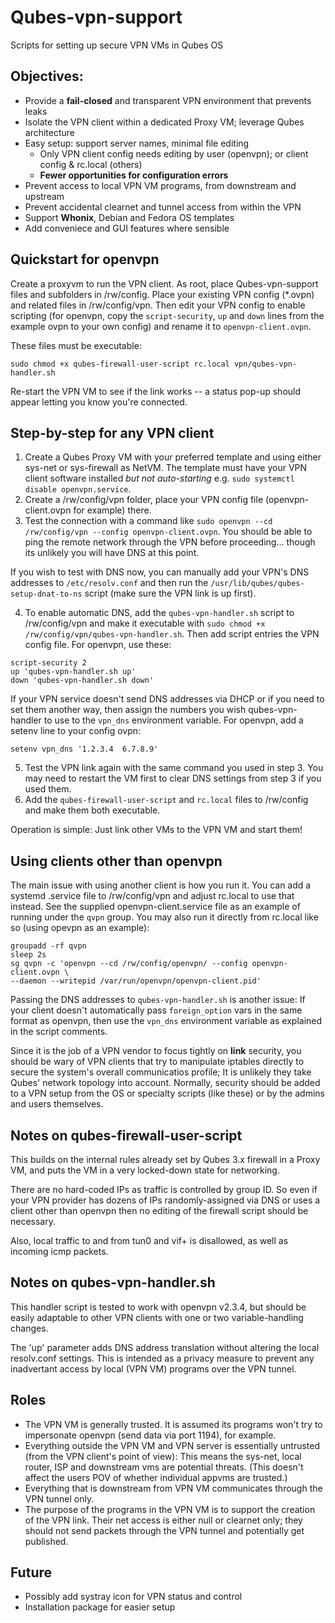 # Qubes-vpn-support
Scripts for setting up secure VPN VMs in Qubes OS

Objectives:
-
* Provide a **fail-closed** and transparent VPN environment that prevents leaks
* Isolate the VPN client within a dedicated Proxy VM; leverage Qubes architecture
* Easy setup: support server names, minimal file editing
  * Only VPN client config needs editing by user (openvpn); or client config & rc.local (others)
  * __Fewer opportunities for configuration errors__
* Prevent access to local VPN VM programs, from downstream and upstream
* Prevent accidental clearnet and tunnel access from within the VPN
* Support __Whonix__, Debian and Fedora OS templates
* Add conveniece and GUI features where sensible

Quickstart for openvpn
-
Create a proxyvm to run the VPN client. As root, place Qubes-vpn-support files and subfolders in /rw/config. Place your existing VPN config (*.ovpn) and related files in /rw/config/vpn. Then edit your VPN config to enable scripting (for openvpn, copy the `script-security`, `up` and `down` lines from the example ovpn to your own config) and rename it to `openvpn-client.ovpn`.

These files must be executable:
```
sudo chmod +x qubes-firewall-user-script rc.local vpn/qubes-vpn-handler.sh
```

Re-start the VPN VM to see if the link works -- a status pop-up should appear letting you know you're connected.

Step-by-step for any VPN client
-
1. Create a Qubes Proxy VM with your preferred template and using either sys-net or sys-firewall as NetVM. The template must have your VPN client software installed *but not auto-starting* e.g. `sudo systemctl disable openvpn.service`.
2. Create a /rw/config/vpn folder, place your VPN config file (openvpn-client.ovpn for example) there.
3. Test the connection with a command like `sudo openvpn --cd  /rw/config/vpn --config openvpn-client.ovpn`. You should be able to ping the remote network through the VPN before proceeding... though its unlikely you will have DNS at this point.

 If you wish to test with DNS now, you can manually add your VPN's DNS addresses to `/etc/resolv.conf` and then run the `/usr/lib/qubes/qubes-setup-dnat-to-ns` script (make sure the VPN link is up first).

4. To enable automatic DNS, add the `qubes-vpn-handler.sh` script to /rw/config/vpn and make it executable with `sudo chmod +x /rw/config/vpn/qubes-vpn-handler.sh`. Then add script entries the VPN config file. For openvpn, use these:
 ```
 script-security 2
 up 'qubes-vpn-handler.sh up'
 down 'qubes-vpn-handler.sh down'
 ```
 If your VPN service doesn't send DNS addresses via DHCP or if you need to set them another way, then assign the numbers you wish qubes-vpn-handler to use to the `vpn_dns` environment variable. For openvpn, add a setenv line to your config ovpn:
 ```
 setenv vpn_dns '1.2.3.4  6.7.8.9'
 ```
5. Test the VPN link again with the same command you used in step 3. You may need to restart the VM first to clear DNS settings from step 3 if you used them.
6. Add the `qubes-firewall-user-script` and `rc.local` files to /rw/config and make them both executable.


Operation is simple: Just link other VMs to the VPN VM and start them!

Using clients other than openvpn
-
The main issue with using another client is how you run it. You can add a systemd .service file to /rw/config/vpn and adjust rc.local to use that instead. See the supplied openvpn-client.service file as an example of running under the `qvpn` group. You may also run it directly from rc.local like so (using opevpn as an example):
```
groupadd -rf qvpn
sleep 2s
sg qvpn -c 'openvpn --cd /rw/config/openvpn/ --config openvpn-client.ovpn \
--daemon --writepid /var/run/openvpn/openvpn-client.pid'
```

Passing the DNS addresses to `qubes-vpn-handler.sh` is another issue: If your client doesn't automatically pass `foreign_option` vars in the same format as openvpn, then use the `vpn_dns` environment variable as explained in the script comments.

Since it is the job of a VPN vendor to focus tightly on __link__ security, you should be wary of VPN clients that try to manipulate iptables directly to secure the system's overall communicatios profile; It is unlikely they take Qubes' network topology into account. Normally, security should be added to a VPN setup from the OS or specialty scripts (like these) or by the admins and users themselves.

Notes on qubes-firewall-user-script
-
This builds on the internal rules already set by Qubes 3.x firewall in a Proxy VM, and puts the VM in a very locked-down state for networking.

There are no hard-coded IPs as traffic is controlled by group ID. So even if your VPN provider has dozens of IPs randomly-assigned via DNS or uses a client other than openvpn then no editing of the firewall script should be necessary.

Also, local traffic to and from tun0 and vif+ is disallowed, as well as incoming icmp packets.

Notes on qubes-vpn-handler.sh
-
This handler script is tested to work with openvpn v2.3.4, but should be easily adaptable to other VPN clients with one or two variable-handling changes.

The 'up' parameter adds DNS address translation without altering the local resolv.conf settings. This is intended as a privacy measure to prevent any inadvertant access by local (VPN VM) programs over the VPN tunnel.

Roles
--
* The VPN VM is generally trusted. It is assumed its programs won't try to impersonate openvpn (send data via port 1194), for example.
* Everything outside the VPN VM and VPN server is essentially untrusted (from the VPN client's point of view): This means the sys-net, local router, ISP and downstream vms are potential threats. (This doesn't affect the users POV of whether individual appvms are trusted.)
* Everything that is downstream from VPN VM communicates through the VPN tunnel only.
* The purpose of the programs in the VPN VM is to support the creation of the VPN link. Their net access is either null or clearnet only; they should not send packets through the VPN tunnel and potentially get published.

Future
-
* Possibly add systray icon for VPN status and control
* Installation package for easier setup
